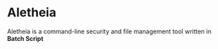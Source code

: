# Aletheia
Aletheia is a command-line security and file management tool written in **Batch Script**
